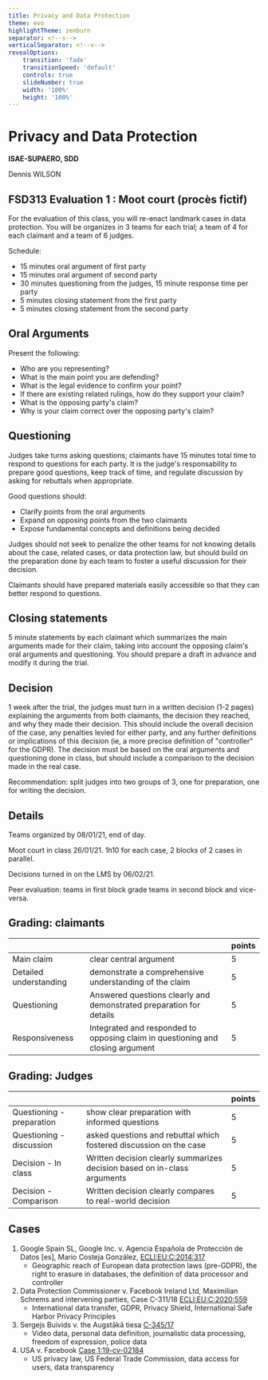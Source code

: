 ```yaml
---
title: Privacy and Data Protection
theme: evo
highlightTheme: zenburn
separator: <!--s-->
verticalSeparator: <!--v-->
revealOptions:
    transition: 'fade'
    transitionSpeed: 'default'
    controls: true
    slideNumber: true
    width: '100%'
    height: '100%'
---
```


# Privacy and Data Protection

**ISAE-SUPAERO, SDD**

Dennis WILSON

<!--s-->

## FSD313 Evaluation 1 : Moot court (procès fictif)

For the evaluation of this class, you will re-enact landmark cases in data
protection. You will be organizes in 3 teams for each trial; a team of 4 for
each claimant and a team of 6 judges.

Schedule:
+ 15 minutes oral argument of first party
+ 15 minutes oral argument of second party
+ 30 minutes questioning from the judges, 15 minute response time per party
+ 5 minutes closing statement from the first party
+ 5 minutes closing statement from the second party

<!--s-->

## Oral Arguments

Present the following:
+ Who are you representing?
+ What is the main point you are defending?
+ What is the legal evidence to confirm your point?
+ If there are existing related rulings, how do they support your claim?
+ What is the opposing party's claim?
+ Why is your claim correct over the opposing party's claim?

<!--s-->

## Questioning

Judges take turns asking questions; claimants have 15 minutes total time to
respond to questions for each party. It is the judge's responsability to prepare
good questions, keep track of time, and regulate discussion by asking for
rebuttals when appropriate.

Good questions should:
+ Clarify points from the oral arguments
+ Expand on opposing points from the two claimants
+ Expose fundamental concepts and definitions being decided

Judges should not seek to penalize the other teams for not knowing details about
the case, related cases, or data protection law, but should build on the
preparation done by each team to foster a useful discussion for their decision.

Claimants should have prepared materials easily accessible so that they can
better respond to questions.

<!--s-->

## Closing statements

5 minute statements by each claimant which summarizes the main arguments made
for their claim, taking into account the opposing claim's oral arguments and
questioning. You should prepare a draft in advance and modify it during the
trial.

<!--s-->

## Decision

<div class="textbox">

1 week after the trial, the judges must turn in a written decision (1-2 pages)
explaining the arguments from both claimants, the decision they reached, and why
they made their decision. This should include the overall decision of the case,
any penalties levied for either party, and any further definitions or
implications of this decision (ie, a more precise definition of "controller" for
the GDPR). The decision must be based on the oral arguments and questioning done
in class, but should include a comparison to the decision made in the real case.

Recommendation: split judges into two groups of 3, one for preparation, one for
writing the decision.

</div>

<!--s-->

## Details

Teams organized by 08/01/21, end of day.

Moot court in class 26/01/21. 1h10 for each case, 2 blocks of 2 cases in parallel.

Decisions turned in on the LMS by 06/02/21.

Peer evaluation: teams in first block grade teams in second block and vice-versa.

<!--s-->

## Grading: claimants

|    |    | points |
| -- | -- | -- |
| Main claim | clear central argument | 5 |
| Detailed understanding | demonstrate a comprehensive understanding of the claim | 5 |
| Questioning | Answered questions clearly and demonstrated preparation for details | 5 |
| Responsiveness | Integrated and responded to opposing claim in questioning and closing argument | 5 |

<!--s-->

## Grading: Judges

|    |    | points |
| -- | -- | -- |
| Questioning - preparation | show clear preparation with informed questions | 5 |
| Questioning - discussion | asked questions and rebuttal which fostered discussion on the case | 5 |
| Decision - In class | Written decision clearly summarizes decision based on in-class arguments | 5 |
| Decision - Comparison | Written decision clearly compares to real-world decision | 5 |

<!--s-->

## Cases

1. Google Spain SL, Google Inc. v. Agencia Española de Protección de Datos [es], Mario Costeja González, [ECLI:EU:C:2014:317](https://e-justice.europa.eu/ecli/ECLI:EU:C:2014:317)
   + Geographic reach of European data protection laws (pre-GDPR), the right to erasure in databases, the definition of data processor and controller
2. Data Protection Commissioner v. Facebook Ireland Ltd, Maximilian Schrems and intervening parties, Case C-311/18 [ECLI:EU:C:2020:559](https://eur-lex.europa.eu/legal-content/EN/TXT/?uri=CELEX:62018CJ0311)
   + International data transfer, GDPR, Privacy Shield, International Safe Harbor Privacy Principles
3. Sergejs Buivids v. the Augstākā tiesa [C-345/17](http://curia.europa.eu/juris/liste.jsf?language=en&td=ALL&num=C-345/17)
   + Video data, personal data definition, journalistic data processing, freedom of expression, police data
4. USA v. Facebook [Case 1:19-cv-02184](https://www.ftc.gov/enforcement/cases-proceedings/092-3184/facebook-inc)
   + US privacy law, US Federal Trade Commission, data access for users, data transparency
